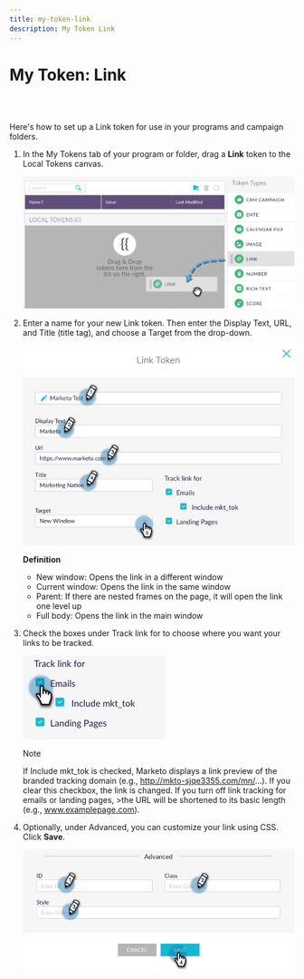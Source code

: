 ```yaml
---
title: my-token-link
description: My Token Link
---
```


# My Token: Link

<br>&nbsp;

Here's how to set up a Link token for use in your programs and campaign folders.

1. In the My Tokens tab of your program or folder, drag a **Link** token to the Local Tokens canvas.

   ![Image One](/help/sky/assets/my-tokens/my-token-link/my-token-link-1.png)

1. Enter a name for your new Link token. Then enter the Display Text, URL, and Title (title tag), and choose a Target from the drop-down.

   ![Image Two](/help/sky/assets/my-tokens/my-token-link/my-token-link-2.png)

   **Definition**

   * New window: Opens the link in a different window
   * Current window: Opens the link in the same window
   * Parent: If there are nested frames on the page, it will open the link one level up
   * Full body: Opens the link in the main window

1. Check the boxes under Track link for to choose where you want your links to be tracked.

   ![Image Three](/help/sky/assets/my-tokens/my-token-link/my-token-link-3.png)

   >[!NOTE]
   >
   >If Include mkt_tok is checked, Marketo displays a link preview of the branded tracking domain (e.g., http://mkto-sjqe3355.com/mn/...). If you clear this checkbox, the link is changed. If you turn off link tracking for emails or landing pages, >the URL will be shortened to its basic length (e.g., www.examplepage.com).

1. Optionally, under Advanced, you can customize your link using CSS. Click **Save**.

   ![Image Four](/help/sky/assets/my-tokens/my-token-link/my-token-link-4.png)
